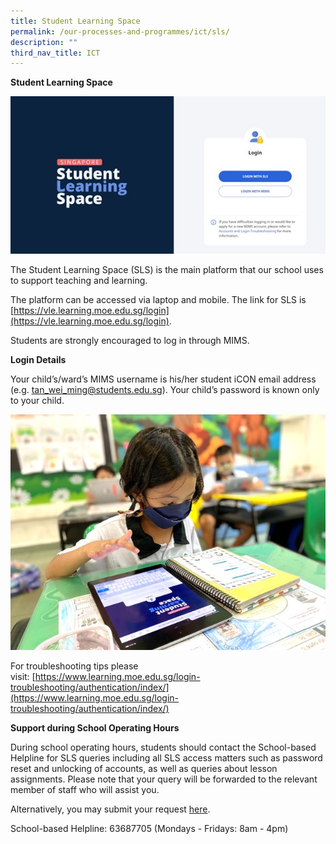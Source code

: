 ```yaml
---
title: Student Learning Space
permalink: /our-processes-and-programmes/ict/sls/
description: ""
third_nav_title: ICT
---
```

**Student Learning Space**

![](/images/Department%20Photos/ICT/ict%20picture%2013.jpg)

The Student Learning Space (SLS) is the main platform that our school uses to support teaching and learning. 

The platform can be accessed via laptop and mobile. The link for SLS is [https://vle.learning.moe.edu.sg/login](https://vle.learning.moe.edu.sg/login).

Students are strongly encouraged to log in through MIMS.

  

**Login Details**

Your child’s/ward’s MIMS username is his/her student iCON email address (e.g. [tan\_wei\_ming@students.edu.sg](mailto:tan_wei_ming@students.edu.sg)). Your child’s password is known only to your child.

![](/images/Department%20Photos/ICT/ict%20picture%2014.jpg)

For troubleshooting tips please visit: [https://www.learning.moe.edu.sg/login-troubleshooting/authentication/index/](https://www.learning.moe.edu.sg/login-troubleshooting/authentication/index/)

**Support during School Operating Hours**

During school operating hours, students should contact the School-based Helpline for SLS queries including all SLS access matters such as password reset and unlocking of accounts, as well as queries about lesson assignments. Please note that your query will be forwarded to the relevant member of staff who will assist you. 

Alternatively, you may submit your request [here](https://go.gov.sg/egpsslshelp).

School-based Helpline: 63687705 (Mondays - Fridays: 8am - 4pm)